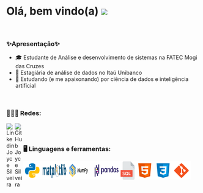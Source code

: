 # Olá, bem vindo(a) <img src="https://raw.githubusercontent.com/syedareehaquasar/syedareehaquasar/master/gifs/Hi.gif" width="30px"/>
</br>

<h3> ✨Apresentação✨ </h3>
<ul>
  <li>🎓 Estudante de Análise e desenvolvimento de sistemas na FATEC Mogi das Cruzes</li>
  <li>💼 Estagiária de análise de dados no Itaú Unibanco</li>
  <li>🥰 Estudando (e me apaixonando) por ciência de dados e inteligência artificial</li>
</ul>
</br>

<h3>🙋🏼‍♀️ Redes: </h3>
<a href="https://www.linkedin.com/in/joyce-silveira-dos-santos/">
  <img align="left" alt="Linkedin Joyce Silveira" width="22px" src="https://cdn.jsdelivr.net/npm/simple-icons@v3/icons/linkedin.svg" />
</a>
<a href="https://github.com/JoyceSilveira">
  <img align="left" alt="GitHub Joyce Silveira" width="22px" src="https://cdn.jsdelivr.net/npm/simple-icons@v3/icons/github.svg" />
</a>
</br>
</br>

<h3>🖥️ Linguagens e ferramentas: </h3>
<p>
  <div style="display:flex; aling-items:center;">
      <img src="https://github.com/JoyceSilveira/JoyceSilveira/blob/master/Icones/python.png" />
      <img width="68px" src="https://github.com/JoyceSilveira/JoyceSilveira/blob/master/Icones/matplotlib.svg" />
      <img width="68px" src="https://github.com/JoyceSilveira/JoyceSilveira/blob/master/Icones/numpy.png" />
      <img width="68px" src="https://github.com/JoyceSilveira/JoyceSilveira/blob/master/Icones/pandas.png" />
      <img width="42px" src="https://github.com/JoyceSilveira/JoyceSilveira/blob/master/Icones/sql_icon.png" />
      <img src="https://github.com/JoyceSilveira/JoyceSilveira/blob/master/Icones/html.png" />
      <img src="https://github.com/JoyceSilveira/JoyceSilveira/blob/master/Icones/css.png" />
      <img src="https://github.com/JoyceSilveira/JoyceSilveira/blob/master/Icones/gitbash.png" />
  </div>
</p>
